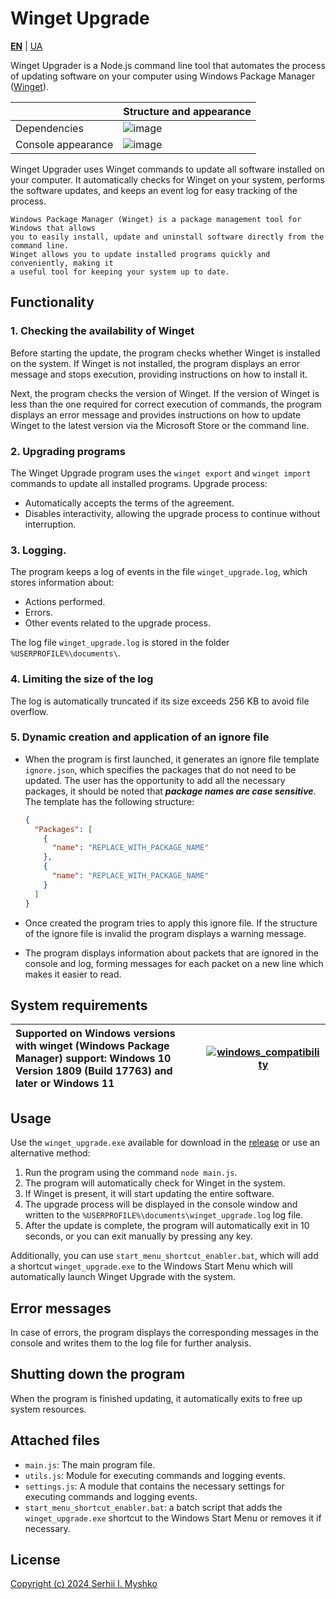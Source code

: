 # Winget Upgrade

**[EN](https://github.com/sergeiown/Winget_Upgrade/blob/main/readme.md)** | [UA](https://github.com/sergeiown/Winget_Upgrade/blob/main/readme_ua.md)

Winget Upgrader is a Node.js command line tool that automates the process of updating software on your computer using Windows Package Manager ([Winget](https://learn.microsoft.com/en-us/windows/package-manager/winget/)).

|  | Structure and appearance |
| --- | --- |
| Dependencies | ![image](https://github.com/user-attachments/assets/c0f0742d-666a-456a-9432-d6c593ceaaca) |
| Console appearance | ![image](https://github.com/user-attachments/assets/3bbe380f-55da-437d-aa43-f53ee7606ca0) |

Winget Upgrader uses Winget commands to update all software installed on your computer. It automatically checks for Winget on your system, performs the software updates, and keeps an event log for easy tracking of the process.

```
Windows Package Manager (Winget) is a package management tool for Windows that allows
you to easily install, update and uninstall software directly from the command line.
Winget allows you to update installed programs quickly and conveniently, making it
a useful tool for keeping your system up to date.
```

## Functionality

### 1. Checking the availability of Winget
Before starting the update, the program checks whether Winget is installed on the system. If Winget is not installed, the program displays an error message and stops execution, providing instructions on how to install it.

Next, the program checks the version of Winget. If the version of Winget is less than the one required for correct execution of commands, the program displays an error message and provides instructions on how to update Winget to the latest version via the Microsoft Store or the command line.

### 2. Upgrading programs
The Winget Upgrade program uses the `winget export` and `winget import` commands to update all installed programs. Upgrade process:
- Automatically accepts the terms of the agreement.
- Disables interactivity, allowing the upgrade process to continue without interruption.

### 3. Logging.
The program keeps a log of events in the file `winget_upgrade.log`, which stores information about:
- Actions performed.
- Errors.
- Other events related to the upgrade process.

The log file `winget_upgrade.log` is stored in the folder `%USERPROFILE%\documents\`.

### 4. Limiting the size of the log
The log is automatically truncated if its size exceeds 256 KB to avoid file overflow. 

### 5. Dynamic creation and application of an ignore file
- When the program is first launched, it generates an ignore file template `ignore.json`, which specifies the packages that do not need to be updated. The user has the opportunity to add all the necessary packages, it should be noted that ***package names are case sensitive***. The template has the following structure:
  ```json
  {
    "Packages": [
      {
        "name": "REPLACE_WITH_PACKAGE_NAME"
      },
      {
        "name": "REPLACE_WITH_PACKAGE_NAME"
      }
    ]
  }
  ```
- Once created the program tries to apply this ignore file. If the structure of the ignore file is invalid the program displays a warning message.

- The program displays information about packets that are ignored in the console and log, forming messages for each packet on a new line which makes it easier to read.

## System requirements

| Supported on Windows versions with winget (Windows Package Manager) support: Windows 10 Version 1809 (Build 17763) and later or Windows 11 |                       [![windows_compatibility](https://github.com/user-attachments/assets/db2b5487-b5bf-45d9-8948-48bb88162f17)](https://en.wikipedia.org/wiki/List_of_Microsoft_Windows_versions)                       |
| :--- | :---: |

## Usage

Use the `winget_upgrade.exe` available for download in the [release](https://github.com/sergeiown/Winget_Upgrade/releases) or use an alternative method:

1. Run the program using the command `node main.js`.
2. The program will automatically check for Winget in the system.
3. If Winget is present, it will start updating the entire software.
4. The upgrade process will be displayed in the console window and written to the `%USERPROFILE%\documents\winget_upgrade.log` log file.
5. After the update is complete, the program will automatically exit in 10 seconds, or you can exit manually by pressing any key.

Additionally, you can use `start_menu_shortcut_enabler.bat`, which will add a shortcut `winget_upgrade.exe` to the Windows Start Menu which will automatically launch Winget Upgrade with the system.

## Error messages

In case of errors, the program displays the corresponding messages in the console and writes them to the log file for further analysis.

## Shutting down the program

When the program is finished updating, it automatically exits to free up system resources.

## Attached files

- `main.js`: The main program file.
- `utils.js`: Module for executing commands and logging events.
- `settings.js`: A module that contains the necessary settings for executing commands and logging events.
- `start_menu_shortcut_enabler.bat`: a batch script that adds the `winget_upgrade.exe` shortcut to the Windows Start Menu or removes it if necessary.

## License

[Copyright (c) 2024 Serhii I. Myshko](https://github.com/sergeiown/Winget_Upgrade/blob/main/LICENSE)
